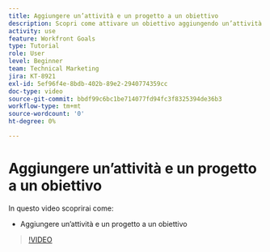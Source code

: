 ```yaml
---
title: Aggiungere un’attività e un progetto a un obiettivo
description: Scopri come attivare un obiettivo aggiungendo un’attività o un progetto in [!DNL Workfront Goals].
activity: use
feature: Workfront Goals
type: Tutorial
role: User
level: Beginner
team: Technical Marketing
jira: KT-8921
exl-id: 5ef96f4e-8bdb-402b-89e2-2940774359cc
doc-type: video
source-git-commit: bbdf99c6bc1be714077fd94fc3f8325394de36b3
workflow-type: tm+mt
source-wordcount: '0'
ht-degree: 0%

---
```


# Aggiungere un’attività e un progetto a un obiettivo

In questo video scoprirai come:

* Aggiungere un’attività e un progetto a un obiettivo

>[!VIDEO](https://video.tv.adobe.com/v/3420192/?quality=12&learn=on&enablevpops=1&captions=ita)
